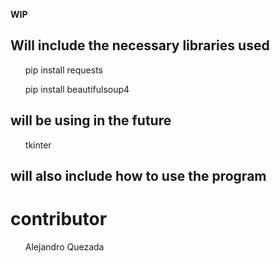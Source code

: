 <strong>WIP</strong>

<h2>Will include the necessary libraries used</h2>
<ul>pip install requests</ul>
<ul>pip install beautifulsoup4</ul>

<h2>will be using in the future</h2>
<ul>tkinter</ul>

<h2>will also include how to use the program</h2>

<h1>contributor</h1>
<ul>Alejandro Quezada</ul>
